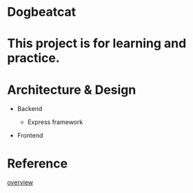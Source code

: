 # Dogbeatcat

# This project is for learning and practice.

# Architecture & Design

* Backend 
  * Express framework

* Frontend

# Reference

[overview](www.imooc.com/video/1084)
